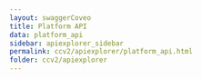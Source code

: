 ```yaml
---
layout: swaggerCoveo
title: Platform API
data: platform_api
sidebar: apiexplorer_sidebar
permalink: ccv2/apiexplorer/platform_api.html
folder: ccv2/apiexplorer
---
```

